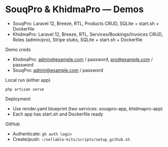 # SouqPro & KhidmaPro — Demos

- SouqPro: Laravel 12, Breeze, RTL, Products CRUD, SQLite + start.sh + Dockerfile
- KhidmaPro: Laravel 12, Breeze, RTL, Services/Bookings/Invoices CRUD, Roles (admin/pro), Stripe stubs, SQLite + start.sh + Dockerfile

Demo creds
- KhidmaPro: admin@example.com / password, pro@example.com / password
- SouqPro: admin@example.com / password

Local run (either app)
```
php artisan serve
```
Deployment
- Use render.yaml blueprint (two services: souqpro-app, khidmapro-app)
- Each app has start.sh and Dockerfile ready

GitHub
- Authenticate: `gh auth login`
- Create/push: `~/sellable-kits/scripts/setup_github.sh`
